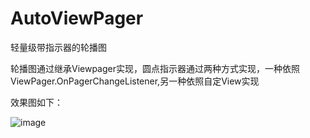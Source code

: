 # AutoViewPager
轻量级带指示器的轮播图

轮播图通过继承Viewpager实现，圆点指示器通过两种方式实现，一种依照ViewPager.OnPagerChangeListener,另一种依照自定View实现

效果图如下：

![image](https://github.com/Hongyantianhsu/AutoViewPager/blob/master/app/src/main/assets/clock.gif)

